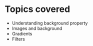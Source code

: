 # Topics covered

* Understanding background property
* Images and background
* Gradients
* Filters
